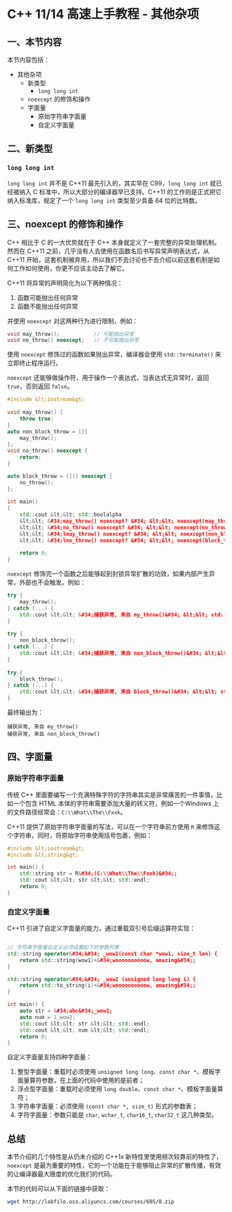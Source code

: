 # C++ 11/14 高速上手教程 - 其他杂项

## 一、本节内容

本节内容包括：

- 其他杂项
    + 新类型
        + `long long int`
    + `noexcept` 的修饰和操作
    + 字面量
        + 原始字符串字面量
        + 自定义字面量

## 二、新类型

### `long long int`

`long long int` 并不是 C++11 最先引入的，其实早在 C99，`long long int` 就已经被纳入 C 标准中，所以大部分的编译器早已支持。C++11 的工作则是正式把它纳入标准库，规定了一个 `long long int` 类型至少具备 64 位的比特数。

## 三、noexcept 的修饰和操作

C++ 相比于 C 的一大优势就在于 C++ 本身就定义了一套完整的异常处理机制。然而在 C++11 之前，几乎没有人去使用在函数名后书写异常声明表达式，从 C++11 开始，这套机制被弃用，所以我们不去讨论也不去介绍以前这套机制是如何工作如何使用，你更不应该主动去了解它。

C++11 将异常的声明简化为以下两种情况：

1. 函数可能抛出任何异常
2. 函数不能抛出任何异常

并使用 `noexcept` 对这两种行为进行限制，例如：

```cpp
void may_throw();           // 可能抛出异常
void no_throw() noexcept;   // 不可能抛出异常
```

使用 `noexcept` 修饰过的函数如果抛出异常，编译器会使用 `std::terminate()` 来立即终止程序运行。

`noexcept` 还能够做操作符，用于操作一个表达式，当表达式无异常时，返回 `true`，否则返回 `false`。

```cpp
#include &lt;iostream&gt;
 
void may_throw() {
    throw true;
}
auto non_block_throw = []{
    may_throw();
};
void no_throw() noexcept {
    return;
}

auto block_throw = []() noexcept {
    no_throw();
};
 
int main()
{
    std::cout &lt;&lt; std::boolalpha
    &lt;&lt; &#34;may_throw() noexcept? &#34; &lt;&lt; noexcept(may_throw()) &lt;&lt; std::endl
    &lt;&lt; &#34;no_throw() noexcept? &#34; &lt;&lt; noexcept(no_throw()) &lt;&lt; std::endl
    &lt;&lt; &#34;lmay_throw() noexcept? &#34; &lt;&lt; noexcept(non_block_throw()) &lt;&lt; std::endl
    &lt;&lt; &#34;lno_throw() noexcept? &#34; &lt;&lt; noexcept(block_throw()) &lt;&lt; std::endl;
    
    return 0;
}
```

`noexcept` 修饰完一个函数之后能够起到封锁异常扩散的功效，如果内部产生异常，外部也不会触发。例如：

```cpp
try {
    may_throw();
} catch (...) {
    std::cout &lt;&lt; &#34;捕获异常, 来自 my_throw()&#34; &lt;&lt; std::endl;
}
    
try {
    non_block_throw();
} catch (...) {
    std::cout &lt;&lt; &#34;捕获异常, 来自 non_block_throw()&#34; &lt;&lt; std::endl;
}
    
try {
    block_throw();
} catch (...) {
    std::cout &lt;&lt; &#34;捕获异常, 来自 block_throw()&#34; &lt;&lt; std::endl;
}
```

最终输出为：

```
捕获异常, 来自 my_throw()
捕获异常, 来自 non_block_throw()
```

## 四、字面量

### 原始字符串字面量

传统 C++ 里面要编写一个充满特殊字符的字符串其实是非常痛苦的一件事情，比如一个包含 HTML 本体的字符串需要添加大量的转义符，例如一个Windows 上的文件路径经常会：`C:\\What\\The\\Fxxk`。

C++11 提供了原始字符串字面量的写法，可以在一个字符串前方使用 `R` 来修饰这个字符串，同时，将原始字符串使用括号包裹，例如：

```cpp
#include &lt;iostream&gt;
#include &lt;string&gt;

int main() {
    std::string str = R&#34;(C:\\What\\The\\Fxxk)&#34;;
    std::cout &lt;&lt; str &lt;&lt; std::endl;
    return 0;
}
```

### 自定义字面量

C++11 引进了自定义字面量的能力，通过重载双引号后缀运算符实现：

```cpp

// 字符串字面量自定义必须设置如下的参数列表
std::string operator&#34;&#34; _wow1(const char *wow1, size_t len) {
    return std::string(wow1)+&#34;woooooooooow, amazing&#34;;
}

std::string operator&#34;&#34; _wow2 (unsigned long long i) {
    return std::to_string(i)+&#34;woooooooooow, amazing&#34;;
}

int main() {
    auto str = &#34;abc&#34;_wow1;
    auto num = 1_wow2;
    std::cout &lt;&lt; str &lt;&lt; std::endl;
    std::cout &lt;&lt; num &lt;&lt; std::endl;
    return 0;
}
```

自定义字面量支持四种字面量：

1. 整型字面量：重载时必须使用 `unsigned long long`、`const char *`、模板字面量算符参数，在上面的代码中使用的是前者；
2. 浮点型字面量：重载时必须使用 `long double`、`const char *`、模板字面量算符；
3. 字符串字面量：必须使用 `(const char *, size_t)` 形式的参数表；
4. 字符字面量：参数只能是 `char`, `wchar_t`, `char16_t`, `char32_t` 这几种类型。

## 总结

本节介绍的几个特性是从仍未介绍的 C++1x 新特性里使用频次较靠前的特性了，`noexcept` 是最为重要的特性，它的一个功能在于能够阻止异常的扩散传播，有效的让编译器最大限度的优化我们的代码。

本节的代码可以从下面的链接中获取：

```bash
wget http://labfile.oss.aliyuncs.com/courses/605/8.zip
```
